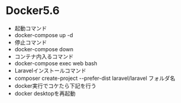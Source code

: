 # Docker5.6
- 起動コマンド
 - docker-compose up -d
- 停止コマンド
 - docker-compose down
- コンテナ内入るコマンド
 - docker-compose exec web bash
- Laravelインストールコマンド
 - composer create-project --prefer-dist laravel/laravel フォルダ名
- docker実行でコケたら下記を行う
 - docker desktopを再起動
